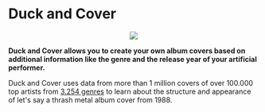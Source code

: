 # **Duck and Cover**

<div align="center">
  <img src="http://cbarks.dk/Digital/seraa196208.JPG">
</div>

**Duck and Cover allows you to create your own album covers based on
additional information like the genre and the release year of your
artificial performer.**

Duck and Cover uses data from more than 1 million covers of over 100.000
top artists from [3.254 genres](data/genres.txt) to learn about the
structure and appearance of let's say a thrash metal album cover from
1988\.